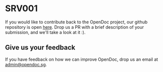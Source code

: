 # SRV001 

If you would like to contribute back to the OpenDoc project, our github repository is open [here](https://github.com/opendocsg/opendoc-theme). Drop us a PR with a brief description of your submission, and we'll take a look at it :).

## Give us your feedback

If you have feedback on how we can improve OpenDoc, drop us an email at admin@opendoc.sg.
